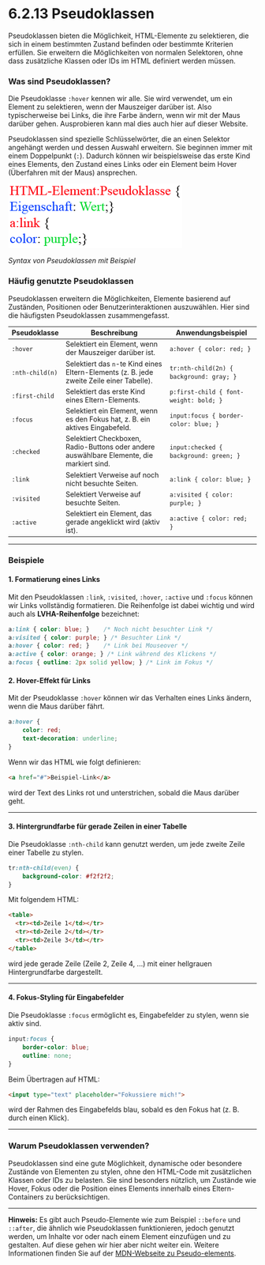 # 6.2.13 Pseudoklassen

Pseudoklassen bieten die Möglichkeit, HTML-Elemente zu selektieren, die sich in einem bestimmten Zustand befinden oder bestimmte Kriterien erfüllen. Sie erweitern die Möglichkeiten von normalen Selektoren, ohne dass zusätzliche Klassen oder IDs im HTML definiert werden müssen.

### Was sind Pseudoklassen?

Die Pseudoklasse `:hover` kennen wir alle. Sie wird verwendet, um ein Element zu selektieren, wenn der Mauszeiger darüber ist. Also typischerweise bei Links, die ihre Farbe ändern, wenn wir mit der Maus darüber gehen. Ausprobieren kann mal dies auch hier auf dieser Website. 

Pseudoklassen sind spezielle Schlüsselwörter, die an einen Selektor angehängt werden und dessen Auswahl erweitern. Sie beginnen immer mit einem Doppelpunkt (`:`). Dadurch können wir beispielsweise das erste Kind eines Elements, den Zustand eines Links oder ein Element beim Hover (Überfahren mit der Maus) ansprechen.

![Syntax von Pseudoklassen](media/4_3_pseudoklasse.gif)

*Syntax von Pseudoklassen mit Beispiel*


### Häufig genutzte Pseudoklassen

Pseudoklassen erweitern die Möglichkeiten, Elemente basierend auf Zuständen, Positionen oder Benutzerinteraktionen auszuwählen. Hier sind die häufigsten Pseudoklassen zusammengefasst.


| **Pseudoklasse**    | **Beschreibung**                                                                                  | **Anwendungsbeispiel**                |
|---------------------|--------------------------------------------------------------------------------------------------|---------------------------------------|
| `:hover`            | Selektiert ein Element, wenn der Mauszeiger darüber ist.                                         | `a:hover { color: red; }`            |
| `:nth-child(n)`     | Selektiert das `n`-te Kind eines Eltern-Elements (z. B. jede zweite Zeile einer Tabelle).        | `tr:nth-child(2n) { background: gray; }` |
| `:first-child`      | Selektiert das erste Kind eines Eltern-Elements.                                                 | `p:first-child { font-weight: bold; }` |
| `:focus`            | Selektiert ein Element, wenn es den Fokus hat, z. B. ein aktives Eingabefeld.                   | `input:focus { border-color: blue; }` |
| `:checked`          | Selektiert Checkboxen, Radio-Buttons oder andere auswählbare Elemente, die markiert sind.        | `input:checked { background: green; }` |
| `:link`             | Selektiert Verweise auf noch nicht besuchte Seiten.                                             | `a:link { color: blue; }`            |
| `:visited`          | Selektiert Verweise auf besuchte Seiten.                                                        | `a:visited { color: purple; }`       |
| `:active`           | Selektiert ein Element, das gerade angeklickt wird (aktiv ist).                                 | `a:active { color: red; }`           |

---



### Beispiele

#### 1. Formatierung eines Links

Mit den Pseudoklassen `:link`, `:visited`, `:hover`, `:active` und `:focus` können wir Links vollständig formatieren. Die Reihenfolge ist dabei wichtig und wird auch als **LVHA-Reihenfolge** bezeichnet:

```css linenums="1"
a:link { color: blue; }    /* Noch nicht besuchter Link */
a:visited { color: purple; } /* Besuchter Link */
a:hover { color: red; }    /* Link bei Mouseover */
a:active { color: orange; } /* Link während des Klickens */
a:focus { outline: 2px solid yellow; } /* Link im Fokus */
```


#### 2. Hover-Effekt für Links

Mit der Pseudoklasse `:hover` können wir das Verhalten eines Links ändern, wenn die Maus darüber fährt.

```css linenums="1"
a:hover {
    color: red;
    text-decoration: underline;
}
```

Wenn wir das HTML wie folgt definieren:

```html linenums="1"
<a href="#">Beispiel-Link</a>
```

wird der Text des Links rot und unterstrichen, sobald die Maus darüber geht.

---

#### 3. Hintergrundfarbe für gerade Zeilen in einer Tabelle

Die Pseudoklasse `:nth-child` kann genutzt werden, um jede zweite Zeile einer Tabelle zu stylen.

```css linenums="1"
tr:nth-child(even) {
    background-color: #f2f2f2;
}
```

Mit folgendem HTML:

```html linenums="1"
<table>
  <tr><td>Zeile 1</td></tr>
  <tr><td>Zeile 2</td></tr>
  <tr><td>Zeile 3</td></tr>
</table>
```

wird jede gerade Zeile (Zeile 2, Zeile 4, ...) mit einer hellgrauen Hintergrundfarbe dargestellt.

---

#### 4. Fokus-Styling für Eingabefelder

Die Pseudoklasse `:focus` ermöglicht es, Eingabefelder zu stylen, wenn sie aktiv sind.

```css linenums="1"
input:focus {
    border-color: blue;
    outline: none;
}
```

Beim Übertragen auf HTML:

```html linenums="1"
<input type="text" placeholder="Fokussiere mich!">
```

wird der Rahmen des Eingabefelds blau, sobald es den Fokus hat (z. B. durch einen Klick).

---

### Warum Pseudoklassen verwenden?

Pseudoklassen sind eine gute Möglichkeit, dynamische oder besondere Zustände von Elementen zu stylen, ohne den HTML-Code mit zusätzlichen Klassen oder IDs zu belasten. Sie sind besonders nützlich, um Zustände wie Hover, Fokus oder die Position eines Elements innerhalb eines Eltern-Containers zu berücksichtigen.

---

**Hinweis:** Es gibt auch Pseudo-Elemente wie zum Beispiel `::before` und `::after`, die ähnlich wie Pseudoklassen funktionieren, jedoch genutzt werden, um Inhalte vor oder nach einem Element einzufügen und zu gestalten. Auf diese gehen wir hier aber nicht weiter ein. Weitere Informationen finden Sie auf der [MDN-Webseite zu Pseudo-elements](https://developer.mozilla.org/en-US/docs/Web/CSS/Pseudo-elements). 

